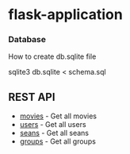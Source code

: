 # flask-application

### Database

How to create  db.sqlite file 

sqlite3 db.sqlite < schema.sql

## REST API

* [movies](http://127.0.0.1:5000/movies) - Get all movies
* [users](http://127.0.0.1:5000/users) - Get all users
* [seans](http://127.0.0.1:5000/seans) - Get all seans
* [groups](http://127.0.0.1:5000/groups) - Get all groups


